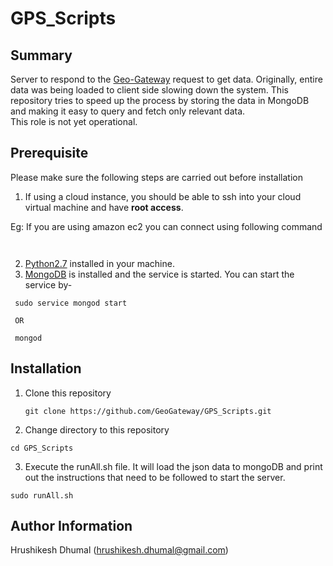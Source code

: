 # GPS_Scripts

Summary
------------------
Server to respond to the [Geo-Gateway](http://geo-gateway.org/main.html) request to get data. Originally, entire data was being loaded to client side slowing down the system. This repository tries to speed up the process by storing the data in MongoDB and making it easy to query and fetch only relevant data.  
This role is not yet operational.  

Prerequisite
------------------

Please make sure the following steps are carried out before installation   

1. If using a cloud instance, you should be able to ssh into your cloud virtual machine and have <b>root access</b>.  

  Eg: If you are using amazon ec2 you can connect using following command
  ```
    
  ```
2. [Python2.7](https://www.python.org/download/releases/2.7/) installed in your machine.  
3. [MongoDB](https://www.mongodb.com/) is installed and the service is started.  You can start the service by-  
  ```
   sudo service mongod start 
   
   OR  
   
   mongod  
  ```

Installation
------------------

1. Clone this repository  
   ```
   git clone https://github.com/GeoGateway/GPS_Scripts.git
   ```  
2. Change directory to this repository  
  ```
  cd GPS_Scripts
  ```  
3. Execute the runAll.sh file. It will load the json data to mongoDB and print out the instructions that need to be followed to start the server.  
  ```
  sudo runAll.sh
  ```

Author Information
------------------

Hrushikesh Dhumal (hrushikesh.dhumal@gmail.com)
